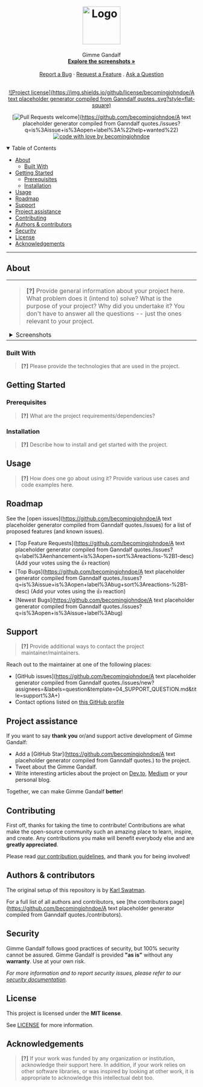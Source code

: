 <h1 align="center">
  <a href="https://github.com/becomingjohndoe/A text placeholder generator compiled from Ganndalf quotes.">
    <!-- Please provide path to your logo here -->
    <img src="docs/images/logo.svg" alt="Logo" width="100" height="100">
  </a>
  
</h1>

<div align="center">
  Gimme Gandalf
  <br />
  <a href="#about"><strong>Explore the screenshots »</strong></a>
  <br />
  <br />
  <a href="https://github.com/becomingjohndoe/A text placeholder generator compiled from Ganndalf quotes./issues/new?assignees=&labels=bug&template=01_BUG_REPORT.md&title=bug%3A+">Report a Bug</a>
  ·
  <a href="https://github.com/becomingjohndoe/A text placeholder generator compiled from Ganndalf quotes./issues/new?assignees=&labels=enhancement&template=02_FEATURE_REQUEST.md&title=feat%3A+">Request a Feature</a>
  .
  <a href="https://github.com/becomingjohndoe/A text placeholder generator compiled from Ganndalf quotes./issues/new?assignees=&labels=question&template=04_SUPPORT_QUESTION.md&title=support%3A+">Ask a Question</a>
</div>

<div align="center">
<br />

[![Project license](https://img.shields.io/github/license/becomingjohndoe/A text placeholder generator compiled from Ganndalf quotes..svg?style=flat-square)](LICENSE)

[![Pull Requests welcome](https://img.shields.io/badge/PRs-welcome-ff69b4.svg?style=flat-square)](https://github.com/becomingjohndoe/A text placeholder generator compiled from Ganndalf quotes./issues?q=is%3Aissue+is%3Aopen+label%3A%22help+wanted%22)
[![code with love by becomingjohndoe](https://img.shields.io/badge/%3C%2F%3E%20with%20%E2%99%A5%20by-becomingjohndoe-ff1414.svg?style=flat-square)](https://github.com/becomingjohndoe)

</div>

<details open="open">
<summary>Table of Contents</summary>

- [About](#about)
  - [Built With](#built-with)
- [Getting Started](#getting-started)
  - [Prerequisites](#prerequisites)
  - [Installation](#installation)
- [Usage](#usage)
- [Roadmap](#roadmap)
- [Support](#support)
- [Project assistance](#project-assistance)
- [Contributing](#contributing)
- [Authors & contributors](#authors--contributors)
- [Security](#security)
- [License](#license)
- [Acknowledgements](#acknowledgements)

</details>

---

## About

<table><tr><td>

> **[?]**
> Provide general information about your project here.
> What problem does it (intend to) solve?
> What is the purpose of your project?
> Why did you undertake it?
> You don't have to answer all the questions -- just the ones relevant to your project.

<details>
<summary>Screenshots</summary>
<br>

> **[?]**
> Please provide your screenshots here.

|                               Home Page                               |                               Login Page                               |
| :-------------------------------------------------------------------: | :--------------------------------------------------------------------: |
| <img src="docs/images/screenshot.png" title="Home Page" width="100%"> | <img src="docs/images/screenshot.png" title="Login Page" width="100%"> |

</details>

</td></tr></table>

### Built With

> **[?]**
> Please provide the technologies that are used in the project.

## Getting Started

### Prerequisites

> **[?]**
> What are the project requirements/dependencies?

### Installation

> **[?]**
> Describe how to install and get started with the project.

## Usage

> **[?]**
> How does one go about using it?
> Provide various use cases and code examples here.

## Roadmap

See the [open issues](https://github.com/becomingjohndoe/A text placeholder generator compiled from Ganndalf quotes./issues) for a list of proposed features (and known issues).

- [Top Feature Requests](https://github.com/becomingjohndoe/A text placeholder generator compiled from Ganndalf quotes./issues?q=label%3Aenhancement+is%3Aopen+sort%3Areactions-%2B1-desc) (Add your votes using the 👍 reaction)
- [Top Bugs](https://github.com/becomingjohndoe/A text placeholder generator compiled from Ganndalf quotes./issues?q=is%3Aissue+is%3Aopen+label%3Abug+sort%3Areactions-%2B1-desc) (Add your votes using the 👍 reaction)
- [Newest Bugs](https://github.com/becomingjohndoe/A text placeholder generator compiled from Ganndalf quotes./issues?q=is%3Aopen+is%3Aissue+label%3Abug)

## Support

> **[?]**
> Provide additional ways to contact the project maintainer/maintainers.

Reach out to the maintainer at one of the following places:

- [GitHub issues](https://github.com/becomingjohndoe/A text placeholder generator compiled from Ganndalf quotes./issues/new?assignees=&labels=question&template=04_SUPPORT_QUESTION.md&title=support%3A+)
- Contact options listed on [this GitHub profile](https://github.com/becomingjohndoe)

## Project assistance

If you want to say **thank you** or/and support active development of Gimme Gandalf:

- Add a [GitHub Star](https://github.com/becomingjohndoe/A text placeholder generator compiled from Ganndalf quotes.) to the project.
- Tweet about the Gimme Gandalf.
- Write interesting articles about the project on [Dev.to](https://dev.to/), [Medium](https://medium.com/) or your personal blog.

Together, we can make Gimme Gandalf **better**!

## Contributing

First off, thanks for taking the time to contribute! Contributions are what make the open-source community such an amazing place to learn, inspire, and create. Any contributions you make will benefit everybody else and are **greatly appreciated**.

Please read [our contribution guidelines](docs/CONTRIBUTING.md), and thank you for being involved!

## Authors & contributors

The original setup of this repository is by [Karl Swatman](https://github.com/becomingjohndoe).

For a full list of all authors and contributors, see [the contributors page](https://github.com/becomingjohndoe/A text placeholder generator compiled from Ganndalf quotes./contributors).

## Security

Gimme Gandalf follows good practices of security, but 100% security cannot be assured.
Gimme Gandalf is provided **"as is"** without any **warranty**. Use at your own risk.

_For more information and to report security issues, please refer to our [security documentation](docs/SECURITY.md)._

## License

This project is licensed under the **MIT license**.

See [LICENSE](LICENSE) for more information.

## Acknowledgements

> **[?]**
> If your work was funded by any organization or institution, acknowledge their support here.
> In addition, if your work relies on other software libraries, or was inspired by looking at other work, it is appropriate to acknowledge this intellectual debt too.
